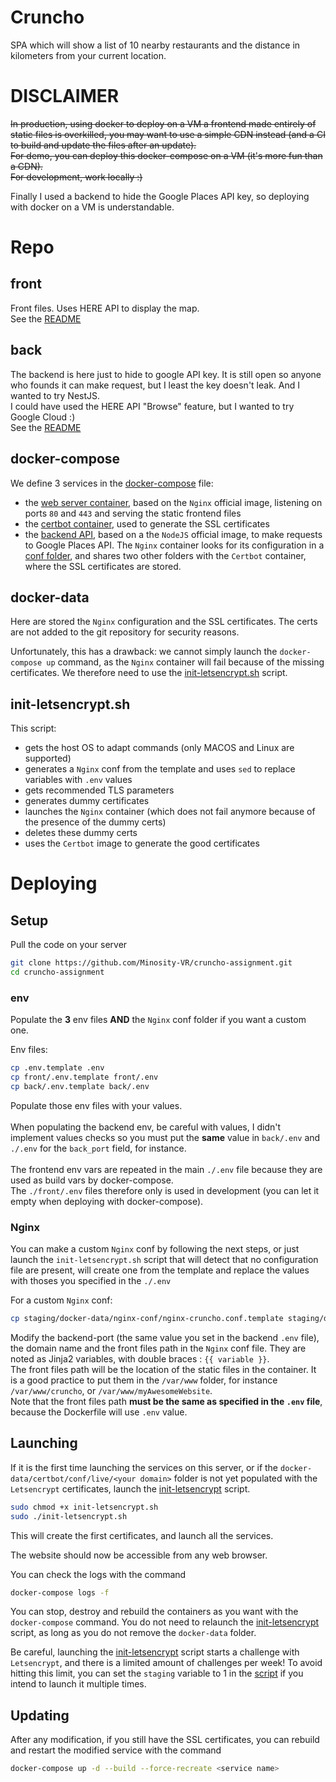# Cruncho
SPA which will show a list of 10 nearby restaurants and the distance in kilometers from your current location.

# DISCLAIMER
~~In production, using docker to deploy on a VM a frontend made entirely of static files is overkilled, you may want to use a simple CDN instead (and a CI to build and update the files after an update).\
For demo, you can deploy this docker-compose on a VM (it's more fun than a CDN).\
For development, work locally :)~~

Finally I used a backend to hide the Google Places API key, so deploying with docker on a VM is understandable.

# Repo

## front
Front files. Uses HERE API to display the map.\
See the [README](./front/README.md)

## back
The backend is here just to hide to google API key. It is still open so anyone who founds it can make request, but I least the key doesn't leak. And I wanted to try NestJS.\
I could have used the HERE API "Browse" feature, but I wanted to try Google Cloud :)\
See the [README](./back/README.md)

## docker-compose
We define 3 services in the [docker-compose](./docker-compose.yml) file:
- the [web server container](./front/Dockerfile), based on the `Nginx` official image, listening on ports `80` and `443` and serving the static frontend files
- the [certbot container](https://hub.docker.com/r/certbot/certbot), used to generate the SSL certificates
- the [backend API](./back/Dockerfile), based on a the `NodeJS` official image, to make requests to Google Places API.
The `Nginx` container looks for its configuration in a [conf folder](./docker-data/nginx-conf), and shares two other folders with the `Certbot` container, where the SSL certificates are stored.

## docker-data
Here are stored the `Nginx` configuration and the SSL certificates. The certs are not added to the git repository for security reasons.

Unfortunately, this has a drawback: we cannot simply launch the `docker-compose up` command, as the `Nginx` container will fail because of the missing certificates. We therefore need to use the [init-letsencrypt.sh](./init-letsencrypt.sh) script.

## init-letsencrypt.sh
This script:
- gets the host OS to adapt commands (only MACOS and Linux are supported)
- generates a `Nginx` conf from the template and uses `sed` to replace variables with `.env` values
- gets recommended TLS parameters
- generates dummy certificates
- launches the `Nginx` container (which does not fail anymore because of the presence of the dummy certs)
- deletes these dummy certs
- uses the `Certbot` image to generate the good certificates

# Deploying

## Setup
Pull the code on your server
```bash
git clone https://github.com/Minosity-VR/cruncho-assignment.git
cd cruncho-assignment
```
### env
Populate the **3** env files **AND** the `Nginx` conf folder if you want a custom one.

Env files:
```bash
cp .env.template .env
cp front/.env.template front/.env
cp back/.env.template back/.env
```
Populate those env files with your values.\
\
When populating the backend env, be careful with values, I didn't implement values checks so you must put the __same__ value in `back/.env` and `./.env` for the `back_port` field, for instance.\
\
The frontend env vars are repeated in the main `./.env` file because they are used as build vars by docker-compose.\
The `./front/.env` files therefore only is used in development (you can let it empty when deploying with docker-compose).

### Nginx
You can make a custom `Nginx` conf by following the next steps, or just launch the `init-letsencrypt.sh` script that will detect that no configuration file are present, will create one from the template and replace the values with thoses you specified in the `./.env`

For a custom `Nginx` conf:
```bash
cp staging/docker-data/nginx-conf/nginx-cruncho.conf.template staging/docker-data/nginx-conf/nginx-jitsi-box.conf
```
Modify the backend-port (the same value you set in the backend `.env` file), the domain name and the front files path in the `Nginx` conf file. They are noted as Jinja2 variables, with double braces : `{{ variable }}`.\
The front files path will be the location of the static files in the container. It is a good practice to put them in the `/var/www` folder, for instance `/var/www/cruncho`, or `/var/www/myAwesomeWebsite`.\
Note that the front files path __must be the same as specified in the `.env` file__, because the Dockerfile will use `.env` value.

## Launching

If it is the first time launching the services on this server, or if the `docker-data/certbot/conf/live/<your domain>` folder is not yet populated with the `Letsencrypt` certificates, launch the [init-letsencrypt](##init-letsencrypt.sh) script.
```bash
sudo chmod +x init-letsencrypt.sh
sudo ./init-letsencrypt.sh
```

This will create the first certificates, and launch all the services.

The website should now be accessible from any web browser.

You can check the logs with the command
```bash
docker-compose logs -f
```

You can stop, destroy and rebuild the containers as you want with the `docker-compose` command. You do not need to relaunch the [init-letsencrypt](##init-letsencrypt.sh) script, as long as you do not remove the `docker-data` folder.

Be careful, launching the [init-letsencrypt](##init-letsencrypt.sh) script starts a challenge with `Letsencrypt`, and there is a limited amount of challenges per week! To avoid hitting this limit, you can set the `staging` variable to 1 in the [script](./init-letsencrypt.sh) if you intend to launch it multiple times.

## Updating
After any modification, if you still have the SSL certificates, you can rebuild and restart the modified service with the command
```bash
docker-compose up -d --build --force-recreate <service name>
```
